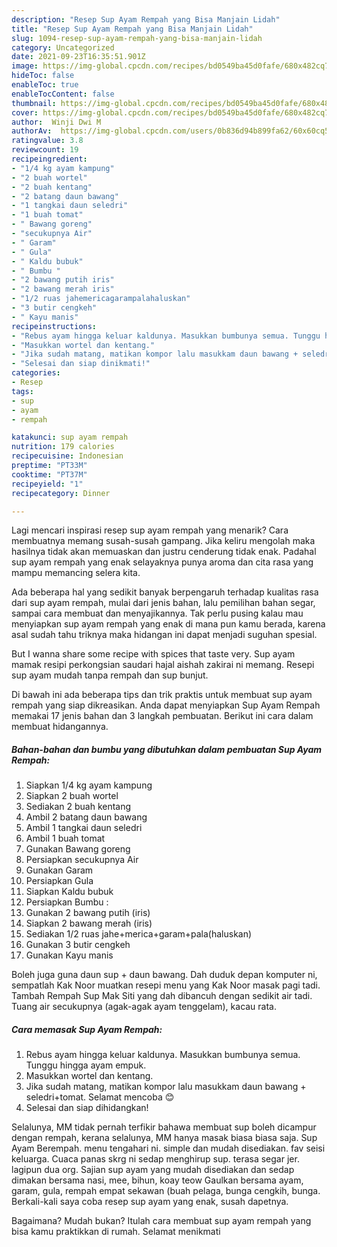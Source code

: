 ```yaml
---
description: "Resep Sup Ayam Rempah yang Bisa Manjain Lidah"
title: "Resep Sup Ayam Rempah yang Bisa Manjain Lidah"
slug: 1094-resep-sup-ayam-rempah-yang-bisa-manjain-lidah
category: Uncategorized
date: 2021-09-23T16:35:51.901Z
image: https://img-global.cpcdn.com/recipes/bd0549ba45d0fafe/680x482cq70/sup-ayam-rempah-foto-resep-utama.jpg
hideToc: false
enableToc: true
enableTocContent: false
thumbnail: https://img-global.cpcdn.com/recipes/bd0549ba45d0fafe/680x482cq70/sup-ayam-rempah-foto-resep-utama.jpg
cover: https://img-global.cpcdn.com/recipes/bd0549ba45d0fafe/680x482cq70/sup-ayam-rempah-foto-resep-utama.jpg
author:  Winji Dwi M
authorAv:  https://img-global.cpcdn.com/users/0b836d94b899fa62/60x60cq50/avatar.jpg
ratingvalue: 3.8
reviewcount: 19
recipeingredient:
- "1/4 kg ayam kampung"
- "2 buah wortel"
- "2 buah kentang"
- "2 batang daun bawang"
- "1 tangkai daun seledri"
- "1 buah tomat"
- " Bawang goreng"
- "secukupnya Air"
- " Garam"
- " Gula"
- " Kaldu bubuk"
- " Bumbu "
- "2 bawang putih iris"
- "2 bawang merah iris"
- "1/2 ruas jahemericagarampalahaluskan"
- "3 butir cengkeh"
- " Kayu manis"
recipeinstructions:
- "Rebus ayam hingga keluar kaldunya. Masukkan bumbunya semua. Tunggu hingga ayam empuk."
- "Masukkan wortel dan kentang."
- "Jika sudah matang, matikan kompor lalu masukkam daun bawang + seledri+tomat. Selamat mencoba 😊"
- "Selesai dan siap dinikmati!"
categories:
- Resep
tags:
- sup
- ayam
- rempah

katakunci: sup ayam rempah 
nutrition: 179 calories
recipecuisine: Indonesian
preptime: "PT33M"
cooktime: "PT37M"
recipeyield: "1"
recipecategory: Dinner

---
```



Lagi mencari inspirasi resep sup ayam rempah yang menarik? Cara membuatnya memang susah-susah gampang. Jika keliru mengolah maka hasilnya tidak akan memuaskan dan justru cenderung tidak enak. Padahal sup ayam rempah yang enak selayaknya punya aroma dan cita rasa yang mampu memancing selera kita.


Ada beberapa hal yang sedikit banyak berpengaruh terhadap kualitas rasa dari sup ayam rempah, mulai dari jenis bahan, lalu pemilihan bahan segar, sampai cara membuat dan menyajikannya. Tak perlu pusing kalau mau menyiapkan sup ayam rempah yang enak di mana pun kamu berada, karena asal sudah tahu triknya maka hidangan ini dapat menjadi suguhan spesial.

But I wanna share some recipe with spices that taste very. Sup ayam mamak resipi perkongsian saudari hajal aishah zakirai ni memang. Resepi sup ayam mudah tanpa rempah dan sup bunjut.


Di bawah ini ada beberapa tips dan trik praktis untuk membuat sup ayam rempah yang siap dikreasikan. Anda dapat menyiapkan Sup Ayam Rempah memakai 17 jenis bahan dan 3 langkah pembuatan. Berikut ini cara dalam membuat hidangannya.

<!--inarticleads1-->

##### Bahan-bahan dan bumbu yang dibutuhkan dalam pembuatan Sup Ayam Rempah:

1. Siapkan 1/4 kg ayam kampung
1. Siapkan 2 buah wortel
1. Sediakan 2 buah kentang
1. Ambil 2 batang daun bawang
1. Ambil 1 tangkai daun seledri
1. Ambil 1 buah tomat
1. Gunakan  Bawang goreng
1. Persiapkan secukupnya Air
1. Gunakan  Garam
1. Persiapkan  Gula
1. Siapkan  Kaldu bubuk
1. Persiapkan  Bumbu :
1. Gunakan 2 bawang putih (iris)
1. Siapkan 2 bawang merah (iris)
1. Sediakan 1/2 ruas jahe+merica+garam+pala(haluskan)
1. Gunakan 3 butir cengkeh
1. Gunakan  Kayu manis


Boleh juga guna daun sup + daun bawang. Dah duduk depan komputer ni, sempatlah Kak Noor muatkan resepi menu yang Kak Noor masak pagi tadi. Tambah Rempah Sup Mak Siti yang dah dibancuh dengan sedikit air tadi. Tuang air secukupnya (agak-agak ayam tenggelam), kacau rata. 

<!--inarticleads2-->

##### Cara memasak Sup Ayam Rempah:

1. Rebus ayam hingga keluar kaldunya. Masukkan bumbunya semua. Tunggu hingga ayam empuk.
1. Masukkan wortel dan kentang.
1. Jika sudah matang, matikan kompor lalu masukkam daun bawang + seledri+tomat. Selamat mencoba 😊
1. Selesai dan siap dihidangkan!

Selalunya, MM tidak pernah terfikir bahawa membuat sup boleh dicampur dengan rempah, kerana selalunya, MM hanya masak biasa biasa saja. Sup Ayam Berempah. menu tengahari ni. simple dan mudah disediakan. fav seisi keluarga. Cuaca panas skrg ni sedap menghirup sup. terasa segar jer. lagipun dua org. Sajian sup ayam yang mudah disediakan dan sedap dimakan bersama nasi, mee, bihun, koay teow Gaulkan bersama ayam, garam, gula, rempah empat sekawan (buah pelaga, bunga cengkih, bunga. Berkali-kali saya coba resep sup ayam yang enak, susah dapetnya. 

Bagaimana? Mudah bukan? Itulah cara membuat sup ayam rempah yang bisa kamu praktikkan di rumah. Selamat menikmati
